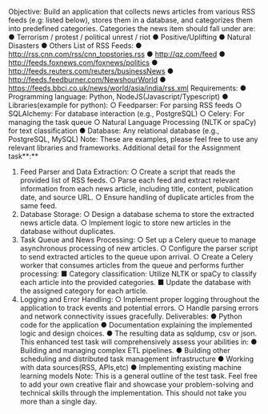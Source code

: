 Objective: Build an application that collects news articles from various RSS feeds (e.g: listed
below), stores them in a database, and categorizes them into predefined categories.
Categories the news item should fall under are:
● Terrorism / protest / political unrest / riot
● Positive/Uplifting
● Natural Disasters
● Others
List of RSS Feeds:
● http://rss.cnn.com/rss/cnn_topstories.rss
● http://qz.com/feed
● http://feeds.foxnews.com/foxnews/politics
● http://feeds.reuters.com/reuters/businessNews
● http://feeds.feedburner.com/NewshourWorld
● https://feeds.bbci.co.uk/news/world/asia/india/rss.xml
Requirements:
● Programming language: Python, NodeJS(Javascript/Typescript)
● Libraries(example for python):
○ Feedparser: For parsing RSS feeds
○ SQLAlchemy: For database interaction (e.g., PostgreSQL)
○ Celery: For managing the task queue
○ Natural Language Processing (NLTK or spaCy) for text classification
● Database: Any relational database (e.g., PostgreSQL, MySQL)
Note: These are examples, please feel free to use any relevant libraries and frameworks.
Additional detail for the Assignment task**:**
1. Feed Parser and Data Extraction:
○ Create a script that reads the provided list of RSS feeds.
○ Parse each feed and extract relevant information from each news article,
including title, content, publication date, and source URL.
○ Ensure handling of duplicate articles from the same feed.
2. Database Storage:
○ Design a database schema to store the extracted news article data.
○ Implement logic to store new articles in the database without duplicates.
3. Task Queue and News Processing:
○ Set up a Celery queue to manage asynchronous processing of new articles.
○ Configure the parser script to send extracted articles to the queue upon arrival.
○ Create a Celery worker that consumes articles from the queue and performs
further processing:
■ Category classification: Utilize NLTK or spaCy to classify each article into
the provided categories.
■ Update the database with the assigned category for each article.
4. Logging and Error Handling:
○ Implement proper logging throughout the application to track events and potential
errors.
○ Handle parsing errors and network connectivity issues gracefully.
Deliverables:
● Python code for the application
● Documentation explaining the implemented logic and design choices.
● The resulting data as sqldump, csv or json.
This enhanced test task will comprehensively assess your abilities in:
● Building and managing complex ETL pipelines.
● Building other scheduling and distributed task management infrastructure
● Working with data sources(RSS, APIs,etc)
● Implementing existing machine learning models
Note: This is a general outline of the test task. Feel free to add your own creative flair and
showcase your problem-solving and technical skills through the implementation. This should not
take you more than a single day.